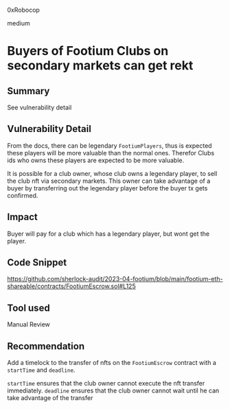 0xRobocop

medium

# Buyers of Footium Clubs on secondary markets can get rekt

## Summary

See vulnerability detail

## Vulnerability Detail

From the docs, there can be legendary `FootiumPlayers`, thus is expected these players will be more valuable than the normal ones. Therefor Clubs ids who owns these players are expected to be more valuable. 

It is possible for a club owner, whose club owns a legendary player, to sell the club nft via secondary markets. This owner can take advantage of a buyer by transferring out the legendary player before the buyer tx gets confirmed.

## Impact

Buyer will pay for a club which has a legendary player, but wont get the player.

## Code Snippet

https://github.com/sherlock-audit/2023-04-footium/blob/main/footium-eth-shareable/contracts/FootiumEscrow.sol#L125

## Tool used

Manual Review

## Recommendation

Add a timelock to the transfer of nfts on the `FootiumEscrow` contract with a `startTime` and `deadline`. 

`startTime` ensures that the club owner cannot execute the nft transfer immediately.
`deadline` ensures that the club owner cannot wait until he can take advantage of the transfer
